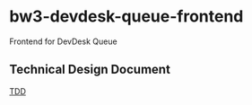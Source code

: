 # bw3-devdesk-queue-frontend
Frontend for DevDesk Queue

## Technical Design Document
[TDD](https://docs.google.com/document/d/1NNdDonJhEtS1wGPb88NQR7Fg2C0gkBwX51sXeloip68/edit#)
